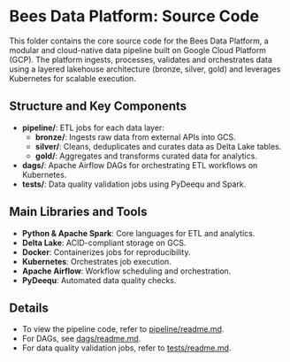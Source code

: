 # Bees Data Platform: Source Code

This folder contains the core source code for the Bees Data Platform, a modular and cloud-native data pipeline built on Google Cloud Platform (GCP). The platform ingests, processes, validates and orchestrates data using a layered lakehouse architecture (bronze, silver, gold) and leverages Kubernetes for scalable execution.

## Structure and Key Components

- **pipeline/**: ETL jobs for each data layer:
  - **bronze/**: Ingests raw data from external APIs into GCS.
  - **silver/**: Cleans, deduplicates and curates data as Delta Lake tables.
  - **gold/**: Aggregates and transforms curated data for analytics.
- **dags/**: Apache Airflow DAGs for orchestrating ETL workflows on Kubernetes.
- **tests/**: Data quality validation jobs using PyDeequ and Spark.

## Main Libraries and Tools

- **Python & Apache Spark**: Core languages for ETL and analytics.
- **Delta Lake**: ACID-compliant storage on GCS.
- **Docker**: Containerizes jobs for reproducibility.
- **Kubernetes**: Orchestrates job execution.
- **Apache Airflow**: Workflow scheduling and orchestration.
- **PyDeequ**: Automated data quality checks.

## Details

- To view the pipeline code, refer to [pipeline/readme.md](pipeline/readme.md).
- For DAGs, see [dags/readme.md](dags/readme.md).
- For data quality validation jobs, refer to [tests/readme.md](tests/readme.md).